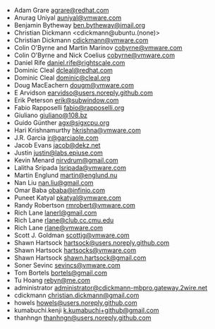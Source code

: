 * Adam Grare <agrare@redhat.com>
* Anurag Uniyal <auniyal@vmware.com>
* Benjamin Bytheway <ben.bytheway@imail.org>
* Christian Dickmann <cdickmann@ubuntu.(none)>
* Christian Dickmann <cdickmann@vmware.com>
* Colin O'Byrne and Martin Marinov <cobyrne@vmware.com>
* Colin O'Byrne and Nick Coelius <cobyrne@vmware.com>
* Daniel Rife <daniel.rife@rightscale.com>
* Dominic Cleal <dcleal@redhat.com>
* Dominic Cleal <dominic@cleal.org>
* Doug MacEachern <dougm@vmware.com>
* E Arvidson <earvidso@users.noreply.github.com>
* Erik Peterson <erik@subwindow.com>
* Fabio Rapposelli <fabio@rapposelli.org>
* Giuliano <giuliano@108.bz>
* Guido Günther <agx@sigxcpu.org>
* Hari Krishnamurthy <hkrishna@vmware.com>
* J.R. Garcia <jr@garciaole.com>
* Jacob Evans <jacob@dekz.net>
* Justin <justin@labs.epiuse.com>
* Kevin Menard <nirvdrum@gmail.com>
* Lalitha Sripada <lsripada@vmware.com>
* Martin Englund <martin@englund.nu>
* Nan Liu <nan.liu@gmail.com>
* Omar Baba <obaba@infinio.com>
* Puneet Katyal <pkatyal@vmware.com>
* Randy Robertson <rmrobert@vmware.com>
* Rich Lane <lanerl@gmail.com>
* Rich Lane <rlane@club.cc.cmu.edu>
* Rich Lane <rlane@vmware.com>
* Scott J. Goldman <scottjg@vmware.com>
* Shawn Hartsock <hartsock@users.noreply.github.com>
* Shawn Hartsock <hartsocks@vmware.com>
* Shawn Hartsock <shawn.hartsock@gmail.com>
* Soner Sevinc <sevincs@vmware.com>
* Tom Bortels <bortels@gmail.com>
* Tu Hoang <rebyn@me.com>
* administrator <administrator@cdickmann-mbpro.gateway.2wire.net>
* cdickmann <christian.dickmann@gmail.com>
* howels <howels@users.noreply.github.com>
* kumabuchi.kenji <k.kumabuchi+github@gmail.com>
* thanhngn <thanhngn@users.noreply.github.com>
